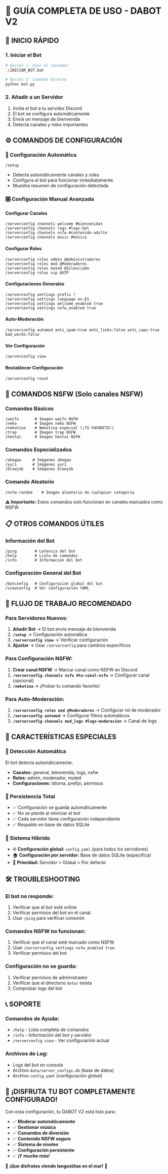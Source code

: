# 🤖 GUÍA COMPLETA DE USO - DABOT V2

## 🚀 INICIO RÁPIDO

### 1. Iniciar el Bot
```bash
# Opción 1: Usar el lanzador
.\INICIAR_BOT.bat

# Opción 2: Comando directo  
python bot.py
```

### 2. Añadir a un Servidor
1. Invita el bot a tu servidor Discord
2. El bot se configura automáticamente
3. Envía un mensaje de bienvenida
4. Detecta canales y roles importantes

## ⚙️ COMANDOS DE CONFIGURACIÓN

### 🔧 Configuración Automática
```
/setup
```
- Detecta automáticamente canales y roles
- Configura el bot para funcionar inmediatamente
- Muestra resumen de configuración detectada

### 🎛️ Configuración Manual Avanzada

#### Configurar Canales
```
/serverconfig channels welcome #bienvenidas
/serverconfig channels logs #logs-bot
/serverconfig channels nsfw #contenido-adulto
/serverconfig channels music #música
```

#### Configurar Roles
```
/serverconfig roles admin @Administradores
/serverconfig roles mod @Moderadores  
/serverconfig roles muted @Silenciado
/serverconfig roles vip @VIP
```

#### Configuraciones Generales
```
/serverconfig settings prefix !
/serverconfig settings language es-ES
/serverconfig settings welcome_enabled true
/serverconfig settings nsfw_enabled true
```

#### Auto-Moderación
```
/serverconfig automod anti_spam:true anti_links:false anti_caps:true bad_words:false
```

#### Ver Configuración
```
/serverconfig view
```

#### Restablecer Configuración
```
/serverconfig reset
```

## 🔞 COMANDOS NSFW (Solo canales NSFW)

### Comandos Básicos
```
/waifu       # Imagen waifu NSFW
/neko        # Imagen neko NSFW
/nekotina    # Nekotina especial (¡TU FAVORITO!)
/trap        # Imagen trap NSFW
/hentai      # Imagen hentai NSFW
```

### Comandos Especializados
```
/ahegao     # Imágenes ahegao
/yuri       # Imágenes yuri
/blowjob    # Imágenes blowjob
```

### Comando Aleatorio
```
/nsfw-random    # Imagen aleatoria de cualquier categoría
```

**⚠️ Importante:** Estos comandos solo funcionan en canales marcados como NSFW.

## 📋 OTROS COMANDOS ÚTILES

### Información del Bot
```
/ping        # Latencia del bot
/help        # Lista de comandos
/info        # Información del bot
```

### Configuración General del Bot
```
/botconfig   # Configuración global del bot
/viewconfig  # Ver configuración YAML
```

## 🔄 FLUJO DE TRABAJO RECOMENDADO

### Para Servidores Nuevos:
1. **Añadir Bot** → El bot envía mensaje de bienvenida
2. **`/setup`** → Configuración automática
3. **`/serverconfig view`** → Verificar configuración
4. **Ajustar** → Usar `/serverconfig` para cambios específicos

### Para Configuración NSFW:
1. **Crear canal NSFW** → Marcar canal como NSFW en Discord
2. **`/serverconfig channels nsfw #tu-canal-nsfw`** → Configurar canal (opcional)
3. **`/nekotina`** → ¡Probar tu comando favorito!

### Para Auto-Moderación:
1. **`/serverconfig roles mod @Moderadores`** → Configurar rol de moderador
2. **`/serverconfig automod`** → Configurar filtros automáticos
3. **`/serverconfig channels mod_logs #logs-moderacion`** → Canal de logs

## 🎯 CARACTERÍSTICAS ESPECIALES

### 🧠 Detección Automática
El bot detecta automáticamente:
- **Canales:** general, bienvenida, logs, nsfw
- **Roles:** admin, moderador, muted
- **Configuraciones:** idioma, prefijo, permisos

### 💾 Persistencia Total
- ✅ Configuración se guarda automáticamente
- ✅ No se pierde al reiniciar el bot
- ✅ Cada servidor tiene configuración independiente
- ✅ Respaldo en base de datos SQLite

### 🔄 Sistema Híbrido
- 🌐 **Configuración global:** `config.yaml` (para todos los servidores)
- 🏠 **Configuración por servidor:** Base de datos SQLite (específica)
- 🎯 **Prioridad:** Servidor > Global > Por defecto

## 🛠️ TROUBLESHOOTING

### El bot no responde:
1. Verificar que el bot esté online
2. Verificar permisos del bot en el canal
3. Usar `/ping` para verificar conexión

### Comandos NSFW no funcionan:
1. Verificar que el canal esté marcado como NSFW
2. Usar `/serverconfig settings nsfw_enabled true`
3. Verificar permisos del bot

### Configuración no se guarda:
1. Verificar permisos de administrador
2. Verificar que el directorio `data/` exista
3. Comprobar logs del bot

## 📞 SOPORTE

### Comandos de Ayuda:
- `/help` - Lista completa de comandos
- `/info` - Información del bot y servidor
- `/serverconfig view` - Ver configuración actual

### Archivos de Log:
- Logs del bot en consola
- Archivo `data/server_configs.db` (base de datos)
- Archivo `config.yaml` (configuración global)

## 🎊 ¡DISFRUTA TU BOT COMPLETAMENTE CONFIGURADO!

Con esta configuración, tu DABOT V2 está listo para:
- ✅ **Moderar automáticamente**
- ✅ **Gestionar música**  
- ✅ **Comandos de diversión**
- ✅ **Contenido NSFW seguro**
- ✅ **Sistema de niveles**
- ✅ **Configuración persistente**
- ✅ **¡Y mucho más!**

**🦞 ¡Que disfrutes viendo langostitas en el mar!** 🦞
